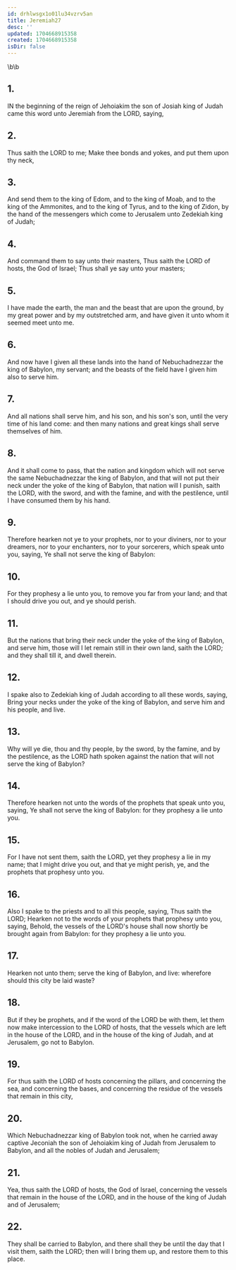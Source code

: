 ```yaml
---
id: drhlwsgx1o01lu34vzrv5an
title: Jeremiah27
desc: ''
updated: 1704668915358
created: 1704668915358
isDir: false
---
```

\b\b
## 1.
IN the beginning of the reign of Jehoiakim the son of Josiah king of Judah came this word unto Jeremiah from the LORD, saying,
## 2.
Thus saith the LORD to me; Make thee bonds and yokes, and put them upon thy neck,
## 3.
And send them to the king of Edom, and to the king of Moab, and to the king of the Ammonites, and to the king of Tyrus, and to the king of Zidon, by the hand of the messengers which come to Jerusalem unto Zedekiah king of Judah;
## 4.
And command them to say unto their masters, Thus saith the LORD of hosts, the God of Israel; Thus shall ye say unto your masters;
## 5.
I have made the earth, the man and the beast that are upon the ground, by my great power and by my outstretched arm, and have given it unto whom it seemed meet unto me.
## 6.
And now have I given all these lands into the hand of Nebuchadnezzar the king of Babylon, my servant; and the beasts of the field have I given him also to serve him.
## 7.
And all nations shall serve him, and his son, and his son's son, until the very time of his land come: and then many nations and great kings shall serve themselves of him.
## 8.
And it shall come to pass, that the nation and kingdom which will not serve the same Nebuchadnezzar the king of Babylon, and that will not put their neck under the yoke of the king of Babylon, that nation will I punish, saith the LORD, with the sword, and with the famine, and with the pestilence, until I have consumed them by his hand.
## 9.
Therefore hearken not ye to your prophets, nor to your diviners, nor to your dreamers, nor to your enchanters, nor to your sorcerers, which speak unto you, saying, Ye shall not serve the king of Babylon:
## 10.
For they prophesy a lie unto you, to remove you far from your land; and that I should drive you out, and ye should perish.
## 11.
But the nations that bring their neck under the yoke of the king of Babylon, and serve him, those will I let remain still in their own land, saith the LORD; and they shall till it, and dwell therein.
## 12.
I spake also to Zedekiah king of Judah according to all these words, saying, Bring your necks under the yoke of the king of Babylon, and serve him and his people, and live.
## 13.
Why will ye die, thou and thy people, by the sword, by the famine, and by the pestilence, as the LORD hath spoken against the nation that will not serve the king of Babylon?
## 14.
Therefore hearken not unto the words of the prophets that speak unto you, saying, Ye shall not serve the king of Babylon: for they prophesy a lie unto you.
## 15.
For I have not sent them, saith the LORD, yet they prophesy a lie in my name; that I might drive you out, and that ye might perish, ye, and the prophets that prophesy unto you.
## 16.
Also I spake to the priests and to all this people, saying, Thus saith the LORD; Hearken not to the words of your prophets that prophesy unto you, saying, Behold, the vessels of the LORD's house shall now shortly be brought again from Babylon: for they prophesy a lie unto you.
## 17.
Hearken not unto them; serve the king of Babylon, and live: wherefore should this city be laid waste?
## 18.
But if they be prophets, and if the word of the LORD be with them, let them now make intercession to the LORD of hosts, that the vessels which are left in the house of the LORD, and in the house of the king of Judah, and at Jerusalem, go not to Babylon.
## 19.
For thus saith the LORD of hosts concerning the pillars, and concerning the sea, and concerning the bases, and concerning the residue of the vessels that remain in this city,
## 20.
Which Nebuchadnezzar king of Babylon took not, when he carried away captive Jeconiah the son of Jehoiakim king of Judah from Jerusalem to Babylon, and all the nobles of Judah and Jerusalem;
## 21.
Yea, thus saith the LORD of hosts, the God of Israel, concerning the vessels that remain in the house of the LORD, and in the house of the king of Judah and of Jerusalem;
## 22.
They shall be carried to Babylon, and there shall they be until the day that I visit them, saith the LORD; then will I bring them up, and restore them to this place.
